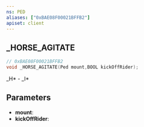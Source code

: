 ```yaml
---
ns: PED
aliases: ["0xBAE08F00021BFFB2"]
apiset: client
---
```

## _HORSE_AGITATE

```c
// 0xBAE08F00021BFFB2
void _HORSE_AGITATE(Ped mount,BOOL kickOffRider);
```

_H* - _I*

## Parameters
* **mount**:
* **kickOffRider**:



